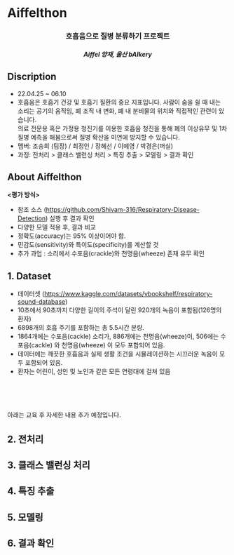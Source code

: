 # Aiffelthon

<h3 align="center"> 호흡음으로 질병 분류하기 프로젝트 </h3>
<h5 align="center"> Aiffel 양재, 울산 bAIkery</h5>

<div align="center">
  

</div>

## Discription
<div align="center">
  

</div>

- 22.04.25 ~ 06.10
- 호흡음은 호흡기 건강 및 호흡기 질환의 중요 지표입니다. 사람이 숨을 쉴 때 내는 소리는 공기의 움직임, 폐 조직 내 변화, 폐 내 분비물의 위치와 직접적인 관련이 있습니다.  
의료 전문용 혹은 가정용 청진기를 이용한 호흡음 청진을 통해 폐의 이상유무 및 1차 질병 예측을 해봄으로써 질병 확산을 미연에 방지할 수 있습니다.
- 멤버: 조송희 (팀장) / 최정인 / 장혜선 / 이예영 / 박경은(퍼실)
- 과정: 전처리 > 클래스 밸런싱 처리 > 특징 추출 > 모델링 > 결과 확인

## About Aiffelthon
**<평가 방식>** 







- 참조 소스 (https://github.com/Shivam-316/Respiratory-Disease-Detection) 실행 후 결과 확인
- 다양한 모델 적용 후,  결과 비교
- 정확도(accuracy)는 95% 이상이어야 함.
- 민감도(sensitivity)와 특이도(specificity)를 계산할 것
- 추가 과업 : 소리에서 수포음(crackle)와 천명음(wheeze) 존재 유무 확인


## 1. Dataset 

- 데이터셋 (https://www.kaggle.com/datasets/vbookshelf/respiratory-sound-database) 
- 10초에서 90초까지 다양한 길이의 주석이 달린 920개의 녹음이 포함됨(126명의 환자)
- 6898개의 호흡 주기를 포함하는 총 5.5시간 분량. 
- 1864개에는 수포음(cackle) 소리가, 886개에는 천명음(wheeze)이, 506에는 수포음(cackle) 와 천명음(wheeze) 이 모두 포함되어 있음. 
- 데이터에는 깨끗한 호흡음과 실제 생활 조건을 시뮬레이션하는 시끄러운 녹음이 모두 포함되어 있음. 
- 환자는 어린이, 성인 및 노인과 같은 모든 연령대에 걸쳐 있음


<br>
<br>
<br>

아래는 교육 후 자세한 내용 추가 예정입니다.

## 2. 전처리

## 3. 클래스 밸런싱 처리

## 4. 특징 추출

## 5. 모델링

## 6. 결과 확인


